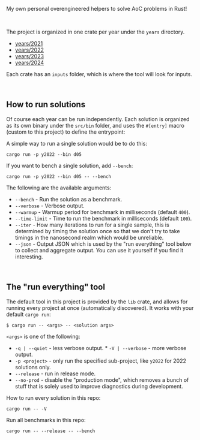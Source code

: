 My own personal overengineered helpers to solve AoC problems in Rust!

<br>

The project is organized in one crate per year under the `years` directory.

* [years/2021](years/2021)
* [years/2022](years/2022)
* [years/2023](years/2023)
* [years/2024](years/2024)

Each crate has an `inputs` folder, which is where the tool will look for inputs.

<br>

## How to run solutions

Of course each year can be run independently. Each solution is organized as its
own binary under the `src/bin` folder, and uses the `#[entry]` macro (custom to
this project) to define the entrypoint:

A simple way to run a single solution would be to do this:

```
cargo run -p y2022 --bin d05
```

If you want to bench a single solution, add `--bench`:

```
cargo run -p y2022 --bin d05 -- --bench
```

The following are the available arguments:

* `--bench` - Run the solution as a benchmark.
* `--verbose` - Verbose output.
* `--warmup` - Warmup period for benchmark in milliseconds (default `400`).
* `--time-limit` - Time to run the benchmark in milliseconds (default `100`).
* `--iter` - How many iterations to run for a single sample, this is determined
  by timing the solution once so that we don't try to take timings in the
  nanosecond realm which would be unreliable.
* `--json` - Output JSON which is used by the "run everything" tool below to
  collect and aggregate output. You can use it yourself if you find it
  interesting.

<br>

## The "run everything" tool

The default tool in this project is provided by the `lib` crate, and allows for
running every project at once (automatically discovered). It works with your
default `cargo run`:

```
$ cargo run -- <args> -- <solution args>
```

`<args>` is one of the following:

* `-q | --quiet` - less verbose output. * `-V | --verbose` - more verbose
output.
* `-p <project>` - only run the specified sub-project, like `y2022` for 2022
  solutions only.
* `--release` - run in release mode.
* `--no-prod` - disable the "production mode", which removes a bunch of stuff
  that is solely used to improve diagnostics during development.

How to run every solution in this repo:

```
cargo run -- -V
```

Run all benchmarks in this repo:

```
cargo run -- --release -- --bench
```
